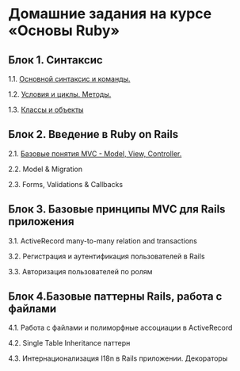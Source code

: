 # Домашние задания на курсе «Основы Ruby»

## Блок 1. Синтаксис

1.1. [Основной синтаксис и команды.](1_1-ruby_fundamentals/) 

1.2. [Условия и циклы. Методы.](1_2-ruby_conditions_cycles/) 

1.3. [Классы и объекты](1_3-objects_and_classes) 

## Блок 2. Введение в Ruby on Rails

2.1. [Базовые понятия MVC - Model, View, Controller.](2_1-model_view_controller)

2.2. Model & Migration  

2.3. Forms, Validations & Callbacks

## Блок 3. Базовые принципы MVC для Rails приложения

3.1.  ActiveRecord many-to-many relation and transactions

3.2.  Регистрация и аутентификация пользователей в Rails

3.3.  Авторизация пользователей по ролям

## Блок 4.Базовые паттерны Rails, работа с файлами

4.1.  Работа с файлами и полиморфные ассоциации в ActiveRecord

4.2.  Single Table Inheritance паттерн

4.3.  Интернационализация I18n в Rails приложении. Декораторы
